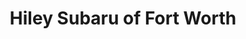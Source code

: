 ---
title: "Hiley Subaru of Fort Worth"
url: /fort-worth/hiley-subaru-of-fort-worth/
shop: Autohaus
---